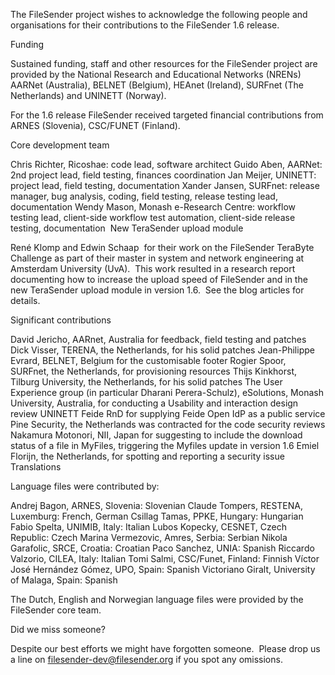 The FileSender project wishes to acknowledge the following people and organisations for their contributions to the FileSender 1.6 release. 

Funding

Sustained funding, staff and other resources for the FileSender project are provided by the National Research and Educational Networks (NRENs) AARNet
(Australia), BELNET (Belgium), HEAnet (Ireland), SURFnet (The Netherlands) and UNINETT (Norway).  



For the 1.6 release FileSender received targeted financial contributions from ARNES (Slovenia), CSC/FUNET (Finland).

Core development team

Chris Richter, Ricoshae: code lead, software architect
Guido Aben, AARNet: 2nd project lead, field testing, finances coordination
Jan Meijer, UNINETT: project lead, field testing, documentation
Xander Jansen, SURFnet: release manager, bug analysis, coding, field testing, release testing lead,  documentation
Wendy Mason, Monash e-Research Centre: workflow testing lead, client-side workflow test automation, client-side release testing, documentation 
New TeraSender upload module

René Klomp and Edwin Schaap  for their work on the FileSender TeraByte Challenge as part of their master in system and network engineering at Amsterdam University (UvA).  This work resulted in a research report documenting how to increase the upload speed of FileSender and in the new TeraSender upload module in version 1.6.  See the blog articles for details.

Significant contributions

David Jericho, AARnet, Australia for feedback, field testing and patches
Dick Visser, TERENA, the Netherlands, for his solid patches
Jean-Philippe Evrard, BELNET, Belgium for the customisable footer
Rogier Spoor, SURFnet, the Netherlands, for provisioning resources
Thijs Kinkhorst, Tilburg University, the Netherlands, for his solid patches
The User Experience group (in particular Dharani Perera-Schulz), eSolutions, Monash University, Australia, for conducting a Usability and interaction design review
UNINETT Feide RnD for supplying Feide Open IdP as a public service
Pine Security, the Netherlands was contracted for the code security reviews
Nakamura Motonori, NII, Japan for suggesting to include the download status of a file in MyFiles, triggering the Myfiles update in version 1.6
Emiel Florijn, the Netherlands, for spotting and reporting a security issue
Translations

Language files were contributed by: 

Andrej Bagon, ARNES, Slovenia: Slovenian
Claude Tompers, RESTENA, Luxemburg: French, German
Csillag Tamas, PPKE, Hungary: Hungarian
Fabio Spelta, UNIMIB, Italy: Italian
Lubos Kopecky, CESNET, Czech Republic: Czech
Marina Vermezovic, Amres, Serbia: Serbian
Nikola Garafolic, SRCE, Croatia: Croatian
Paco Sanchez, UNIA: Spanish
Riccardo Valzorio, CILEA, Italy: Italian
Tomi Salmi, CSC/Funet, Finland: Finnish
Víctor José Hernández Gómez, UPO, Spain: Spanish
Victoriano Giralt, University of Malaga, Spain: Spanish

The Dutch, English and Norwegian language files were provided by the FileSender core team.



Did we miss someone?

Despite our best efforts we might have forgotten someone.  Please drop us a line on filesender-dev@filesender.org if you spot any omissions.
